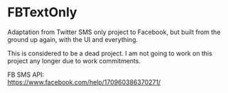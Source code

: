 # FBTextOnly
Adaptation from Twitter SMS only project to Facebook, but built from the ground up again, with the UI and everything.

This is considered to be a dead project. I am not going to work on this project any longer due to work commitments.

FB SMS API:
<br/>
https://www.facebook.com/help/170960386370271/
